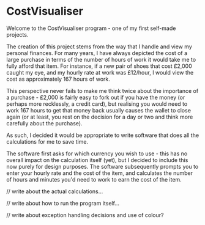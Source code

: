 # CostVisualiser

Welcome to the CostVisualiser program - one of my first self-made projects.

The creation of this project stems from the way that I handle and view my personal finances. For many years, I have always depicted the cost of a large purchase in terms of the number of hours of work it would take me to fully afford that item. For instance, if a new pair of shoes that cost £2,000 caught my eye, and my hourly rate at work was £12/hour, I would view the cost as approximately 167 hours of work.

This perspective never fails to make me think twice about the importance of a purchase - £2,000 is fairly easy to fork out if you have the money (or perhaps more recklessly, a credit card), but realising you would need to work 167 hours to get that money back usually causes the wallet to close again (or at least, you rest on the decision for a day or two and think more carefully about the purchase).

As such, I decided it would be appropriate to write software that does all the calculations for me to save time.

The software first asks for which currency you wish to use - this has no overall impact on the calculation itself (yet), but I decided to include this now purely for design purposes. The software subsequently prompts you to enter your hourly rate and the cost of the item, and calculates the number of hours and minutes you'd need to work to earn the cost of the item.

// write about the actual calculations...

// write about how to run the program itself...

// write about exception handling decisions and use of colour?
